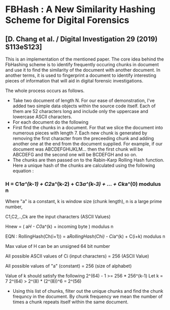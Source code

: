 # FBHash : A New Similarity Hashing Scheme for Digital Forensics 
## [D. Chang et al. / Digital Investigation 29 (2019) S113eS123]

This is an implementation of the mentioned paper. The core idea behind the FbHashing scheme is to identify frequently occuring
chunks in document and use it to find the similarity of the document with another document. In another terms, it is used to 
fingerprint a document to identify interesting pieces of information that will aid in digital forensic investigations. 

The whole process occurs as follows.
- Take two document of length N. For our ease of demonstration, I've added two simple data objects within the source code itself.
Each of them are 52 characters long and include only the uppercase and lowercase ASCII characters. 
- For each document do the following
- First find the chunks in a document. For that we slice the document into numerous pieces with length 7. Each new chunk is generated by removing the first character from the preceeding chunk and adding another one at the end from the document supplied. For example, if our document was ABCDEFGHIJKLM... then the first chunk will be ABCDEFG and the second one will be BCDEFGH and so on. 
- The chunks are then passed on to the Rabin-Karp Rolling Hash function. Here a unique hash of the chunks are calculated using the following equation : 

### H = C1*a^(k-1) + C2*a^(k-2) + C3*a^(k-3) + ... + Ck*a^(0) modulus n
Where "a" is a constant, k is window size (chunk length), n is a large prime number, 

C1,C2,..,Ck are the input characters (ASCII Values)

Hnew = ( a*H - C0*a^(k) + incoming byte ) modulus n

EQN : RollingHash(Ch(i+1)) = a*RollingHash(Chi) - Ci*a^(k) + C(i+k) modulus n

Max value of H can be an unsigned 64 bit number

All possible ASCII values of Ci (input characters) = 256 (ASCII Value)

All possible values of "a" (constant) = 256 (size of alphabet)

Value of k should satisfy the following
                       2^(64) - 1 >= 256 * 256^(k-1)
 Let k = 7
                       2^(64) > 2^(8) * (2^(8))^6 = 2^(56)

- Using this list of chunks, filter out the unique chunks and find the chunk frequncy in the document. By chunk frequency we mean the number of times a chunk repeats itself within the same document. 
